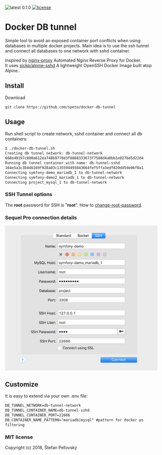 ![latest 0.1.0](https://img.shields.io/badge/latest-0.1.0-green.svg?style=flat)
[![license](https://img.shields.io/github/license/webcore/snitcher.svg?maxAge=2592000)](https://opensource.org/licenses/MIT)

# Docker DB tunnel

Simple tool to avoid an exposed container port conflicts when using databases in multiple docker projects. 
Main idea is to use the ssh tunnel and connect all databases to one network with sshd container.  


Inspired by [nginx-proxy](https://github.com/jwilder/nginx-proxy) Automated Nginx Reverse Proxy for Docker.  
It uses [sickp/alpine-sshd](https://hub.docker.com/r/sickp/alpine-sshd/) A lightweight OpenSSH Docker Image built atop Alpine..

## Install

Download

```shell
git clone https://github.com/speto/docker-db-tunnel
```

## Usage

Run shell script to create network, sshd container and connect all db containers:

```shell
$ ./docker-db-tunnel.sh
Creating db tunnel network: db-tunnel-network
668e40197c800a612ea748b9778d3f0888333673f7588d4a0bb1e027bd5d22d4
Running db tunnel container with name: db-tunnel-sshd
164e5a3c3b446169f928a03c135594493843664fef5ffa3edf820dd5de06f0a1
Connecting symfony-demo_mariadb_1 to db-tunnel-network
Connecting symfony-demo2_mariadb_1 to db-tunnel-network
Connecting project_mysql_1 to db-tunnel-network
```

### SSH Tunnel options
The **root** password for SSH is "**root**". How to [change-root-password](https://github.com/sickp/docker-alpine-sshd#change-root-password).

### Sequel Pro connection details
![Sequel Pro screenshot](./docker-db-tunnel.png)

## Customize

It is easy to extend via your own .env file:

```dotenv
DB_TUNNEL_NETWORK=db-tunnel-network
DB_TUNNEL_CONTAINER_NAME=db-tunnel-sshd
DB_TUNNEL_CONTAINER_PORT=22666
DB_CONTAINER_NAME_PATTERN="mariadb|mysql" #pattern for docker ps filtering
```

### MIT license

Copyright (c) 2018, Štefan Peťovský